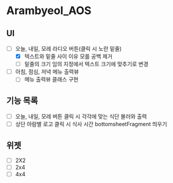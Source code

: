 # Arambyeol_AOS

## UI
- [ ] 오늘, 내일, 모레 라디오 버튼(클릭 시 노란 밑줄)
  - [x] 텍스트와 밑줄 사이 이유 모를 공백 제거
  - [ ] 밑줄의 크기 임의 지정에서 텍스트 크기에 맞추기로 변경
- [ ] 아침, 점심, 저녁 메뉴 출력뷰
  - [ ] 메뉴 출력뷰 클래스 구현

## 기능 목록
- [ ] 오늘, 내일, 모레 버튼 클릭 시 각각에 맞는 식단 불러와 출력
- [ ] 상단 아람별 로고 클릭 시 식사 시간 bottomsheetFragment 띄우기

## 위젯
- [ ] 2X2
- [ ] 2x4
- [ ] 4x4
